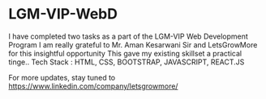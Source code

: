 # LGM-VIP-WebD

I have completed two tasks as a part of the LGM-VIP Web Development Program
I am really grateful to Mr. Aman Kesarwani Sir and LetsGrowMore for this insightful opportunity
This gave my existing skillset a practical tinge.. 
Tech Stack : HTML, CSS, BOOTSTRAP, JAVASCRIPT, REACT.JS

For more updates, stay tuned to https://www.linkedin.com/company/letsgrowmore/
